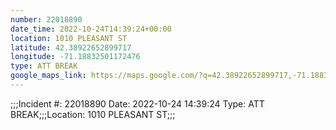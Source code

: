 ```yaml
---
number: 22018890
date_time: 2022-10-24T14:39:24+00:00
location: 1010 PLEASANT ST
latitude: 42.38922652899717
longitude: -71.18832501172476
type: ATT BREAK
google_maps_link: https://maps.google.com/?q=42.38922652899717,-71.18832501172476
---
```


;;;Incident #: 22018890  Date: 2022-10-24 14:39:24   Type: ATT BREAK;;;Location: 1010 PLEASANT ST;;;
